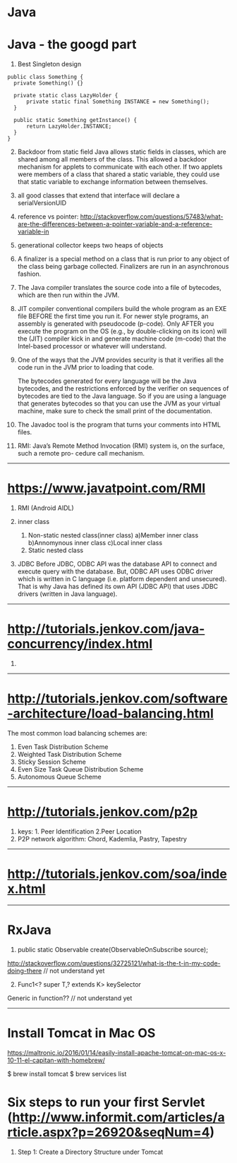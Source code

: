 Java
==============

# Java -  the googd part

1. Best Singleton design
```
public class Something {
  private Something() {}

  private static class LazyHolder {
      private static final Something INSTANCE = new Something();
  }

  public static Something getInstance() {
      return LazyHolder.INSTANCE;
  }
}
```

2. Backdoor from static field
Java allows static fields in classes, which are shared among all members of the class. This allowed a backdoor mechanism for applets to communicate with each other. If two applets were members of a class that shared a static variable, they could use that static variable to exchange information between themselves.

3. all good classes that extend that interface will declare a serialVersionUID

4. reference vs pointer: http://stackoverflow.com/questions/57483/what-are-the-differences-between-a-pointer-variable-and-a-reference-variable-in

5. generational collector keeps two heaps of objects

6. A finalizer is a special method on a class that is run prior to any object of the class being garbage collected.
   Finalizers are run in an asynchronous fashion.

7. The Java compiler translates the source code into a file of bytecodes, which are then run within the JVM.

8. JIT compiler
   conventional compilers build the whole program as an EXE file BEFORE the first time you run it. For newer style programs, an assembly is generated with pseudocode (p-code). Only AFTER you execute the program on the OS (e.g., by double-clicking on its icon) will the (JIT) compiler kick in and generate machine code (m-code) that the Intel-based processor or whatever will understand.

9. One of the ways that the JVM provides security is that it verifies all the code run in the JVM prior to loading that code. 

   The bytecodes generated for every language will be the Java bytecodes, and the restrictions enforced by the verifier on sequences of bytecodes are tied to the Java language. So if you are using a language that generates bytecodes so that you can use the JVM as your virtual machine, make sure to check the small print of the documentation.

10. The Javadoc tool is the program that turns your comments into HTML files.

11. RMI: Java’s Remote Method Invocation (RMI) system is, on the surface, such a remote pro- cedure call mechanism. 

-----

# https://www.javatpoint.com/RMI

1. RMI (Android AIDL)

2. inner class
   1. Non-static nested class(inner class)
      a)Member inner class
      b)Annomynous inner class
      c)Local inner class
   2. Static nested class

3. JDBC
   Before JDBC, ODBC API was the database API to connect and execute query with the database. But, ODBC API uses ODBC driver which is written in C language (i.e. platform dependent and unsecured). That is why Java has defined its own API (JDBC API) that uses JDBC drivers (written in Java language).



------

# http://tutorials.jenkov.com/java-concurrency/index.html

1.

----

# http://tutorials.jenkov.com/software-architecture/load-balancing.html

The most common load balancing schemes are:

1. Even Task Distribution Scheme
2. Weighted Task Distribution Scheme
3. Sticky Session Scheme
4. Even Size Task Queue Distribution Scheme
5. Autonomous Queue Scheme

----

# http://tutorials.jenkov.com/p2p

1. keys: 1. Peer Identification 2.Peer Location
2. P2P network algorithm: Chord, Kademlia, Pastry, Tapestry

----

# http://tutorials.jenkov.com/soa/index.html


----

# RxJava

1.  public static <T> Observable<T> create(ObservableOnSubscribe<T> source);

http://stackoverflow.com/questions/32725121/what-is-the-t-in-my-code-doing-there // not understand yet

2. Func1<? super T,? extends K> keySelector
 
Generic in function?? // not understand yet

----

# Install Tomcat in Mac OS

https://maltronic.io/2016/01/14/easily-install-apache-tomcat-on-mac-os-x-10-11-el-capitan-with-homebrew/

$ brew install tomcat
$ brew services list

# Six steps to run your first Servlet (http://www.informit.com/articles/article.aspx?p=26920&seqNum=4)

  1. Step 1: Create a Directory Structure under Tomcat






